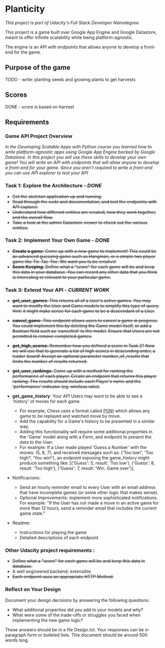 # Planticity

_This project is part of Udacity's Full Stack Developer Nanodegree._

This project is a game built over Google App Engine and Google Datastore, meant to offer infinite scalability while being platform-agnostic.
 
The engine is an API with endpoints that allows anyone to develop a front-end for the game.
 
## Purpose of the game

TODO - write: planting seeds and growing plants to get harvests

## Scores

DONE - score is based on harvest

## Requirements

### Game API Project Overview

_In the Developing Scalable Apps with Python course you learned how to write platform-agnostic apps using Google App Engine backed by Google Datastore. In this project you will use these skills to develop your own game! You will write an API with endpoints that will allow anyone to develop a front-end for your game. Since you aren't required to write a front-end you can use API explorer to test your API_

### Task 1: Explore the Architecture - _DONE_

  * ~~Get the skeleton application up and running.~~
  * ~~Read through the code and documentation, and test the endpoints with API explorer.~~
  * ~~Understand how different entities are created, how they work together, and the overall flow.~~
  * ~~Take a look at the admin Datastore viewer to check out the various entities.~~

### Task 2: Implement Your Own Game - _DONE_

  * ~~**Create a game**: Come up with a new game to implement! This could be an advanced guessing game such as Hangman, or a simple two player game like Tic-Tac-Toe. We want you to be creative!~~
  * ~~**Score Keeping**: Define what a "score" for each game will be and keep this data in your database. You can record any other data that you think is interesting or relevant to your particular game.~~

### Task 3: Extend Your API - _CURRENT WORK_

  * ~~**get_user_games**: This returns all of a User's active games. You may want to modify the User and Game models to simplify this type of query. Hint: it might make sense for each game to be a descendant of a User.~~
  * ~~**cancel_game**: This endpoint allows users to cancel a game in progress. You could implement this by deleting the Game model itself, or add a Boolean field such as 'cancelled' to the model. Ensure that Users are not permitted to remove completed games.~~
  * ~~**get_high_scores**: Remember how you defined a score in Task 2? Now we will use that to generate a list of high scores in descending order, a leader-board! Accept an optional parameter number_of_results that limits the number of results returned.~~
  * ~~**get_user_rankings**: Come up with a method for ranking the performance of each player. Create an endpoint that returns this player ranking. The results should include each Player's name and the 'performance' indicator (eg. win/loss ratio).~~
  * **get_game_history**: Your API Users may want to be able to see a 'history' of moves for each game. 
    * For example, Chess uses a format called <a href="https://en.wikipedia.org/wiki/Portable_Game_Notation" target="_blank">PGN</a>) which allows any game to be replayed and watched move by move.
    * Add the capability for a Game's history to be presented in a similar way. 
    * Adding this functionality will require some additional properties in the 'Game' model along with a Form, and endpoint to present the data to the User.
    * For example: If a User made played 'Guess a Number' with the moves: (5, 8, 7), and received messages such as: ('Too low!', 'Too high!', 'You win!'), an endpoint exposing the game_history might produce something like: [('Guess': 5, result: 'Too low'), ('Guess': 8, result: 'Too high'), ('Guess': 7, result: 'Win. Game over')].

  * Notificacions:
    * Send an hourly reminder email to every User with an email address that have incomplete games (or some other logic that makes sense).
    * Optional Improvements: implement more sophisticated notifications. For example: "If the User has not made a move in an active game for more than 12 hours, send a reminder email that includes the current game state."

  * Readme:
    * Instructions for playing the game
    * Detailed descriptions of each endpoint

### Other Udacity project requirements :
  * ~~Define what a "score" for each game will be and keep this data in database.~~
  * A well engineered backend; extensible.
  * ~~Each endpoint uses an appropriate HTTP Method.~~



### Reflect on Your Design
Document your design decisions by answering the following questions:
   
- What additional properties did you add to your models and why?
- What were some of the trade-offs or struggles you faced when implementing the new game logic?

These answers should be in a file Design.txt.
Your responses can be in paragraph form or bulleted lists.
This document should be around 500 words long.
